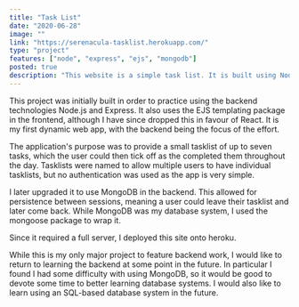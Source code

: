 ```yaml
---
title: "Task List"
date: "2020-06-28"
image: ""
link: "https://serenacula-tasklist.herokuapp.com/"
type: "project"
features: ["node", "express", "ejs", "mongodb"]
posted: true
description: "This website is a simple task list. It is built using Node.js with Express in the backend, and EJS templating for the frontend. It also features a MongoDB database in the backend, to allow for persistence between user sessions."
---
```


This project was initially built in order to practice using the backend technologies Node.js and Express. It also uses the EJS templating package in the frontend, although I have since dropped this in favour of React. It is my first dynamic web app, with the backend being the focus of the effort.

The application's purpose was to provide a small tasklist of up to seven tasks, which the user could then tick off as the completed them throughout the day. Tasklists were named to allow multiple users to have individual tasklists, but no authentication was used as the app is very simple.

I later upgraded it to use MongoDB in the backend. This allowed for persistence between sessions, meaning a user could leave their tasklist and later come back. While MongoDB was my database system, I used the mongoose package to wrap it.

Since it required a full server, I deployed this site onto heroku.

While this is my only major project to feature backend work, I would like to return to learning the backend at some point in the future. In particular I found I had some difficulty with using MongoDB, so it would be good to devote some time to better learning database systems. I would also like to learn using an SQL-based database system in the future.